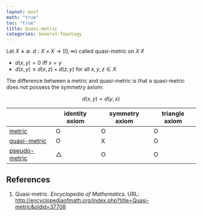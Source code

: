 ```yaml
---
layout: post
math: "true"
toc: "true"
title: Quasi-metric
categories: General-Topology
---
```

Let ${ X \neq \emptyset }$. ${ d: X \times X \to [0,\infty) }$ called quasi-metric on ${ X }$ if
- ${ d(x,y)=0 \mbox{ iff } x=y }$
- ${ d(x,y) \le d(x,z) + d(z,y) }$ for all ${ x,y,z \in X }$

The difference between a metric and quasi-metric is that a quasi-metric does not possess the symmetry axiom:

$$ d(x,y) = d(y,x) $$

|  | identity axiom | symmetry axiom | triangle axiom |
| ---- | ---- | ---- | ---- |
| [metric](https://paraconsistent.github.io/general-topology/2024/02/23/metric.html) | O | O | O |
| [quasi-metric](https://paraconsistent.github.io/general-topology/2024/02/23/Quasi-metric.html) | O | X | O |
| [pseudo-metric](https://paraconsistent.github.io/general-topology/2024/02/23/Pseudo-metric.html) | △ | O | O |

## References

1. Quasi-metric. _Encyclopedia of Mathematics._ URL: http://encyclopediaofmath.org/index.php?title=Quasi-metric&oldid=37708